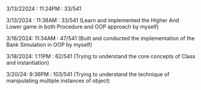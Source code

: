 3/13/22024 : 11:24PM : 33/541

3/13/2024 : 11:38AM : 33/541 (Learn and implemented the Higher And Lower game in both Procedure and OOP approach by myself)

3/16/2024: 11:34AM : 47/541 (Built and conducted the implementation of the Bank Simulation in OOP by myself)

3/18/2024: 1:11PM : 62/541 (Trying to understand the core concepts of Class and instantiation)

3/20/24: 9:36PM : 103/541 (Trying to understand the technique of manipulating multiple instances of object)
